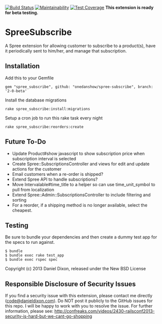 [![Build Status](https://travis-ci.org/jormon/spree-subscribe.svg?branch=spree-2-4)](https://travis-ci.org/jormon/spree-subscribe)
[![Maintainability](https://api.codeclimate.com/v1/badges/2bf174ca887e367a59e0/maintainability)](https://codeclimate.com/github/jormon/spree-subscribe/maintainability)
[![Test Coverage](https://api.codeclimate.com/v1/badges/2bf174ca887e367a59e0/test_coverage)](https://codeclimate.com/github/jormon/spree-subscribe/test_coverage)
**This extension is ready for beta testing.**

SpreeSubscribe
==============

A Spree extension for allowing customer to subscribe to a product(s), have it periodically sent to him/her, and manage that subscription.


Installation
-------

Add this to your Gemfile

    gem "spree_subscribe", github: "onedanshow/spree-subscribe", branch: '2-0-beta'

Install the database migrations

    rake spree_subscribe:install:migrations

Setup a cron job to run this rake task every night

    rake spree_subscribe:reorders:create

Future To-Do
-------

* Update Product#show javascript to show subscription price when subscription interval is selected
* Create Spree::SubscriptionsController and views for edit and update actions for the customer
* Email customers when a re-order is shipped?
* Extend Spree API to handle subscriptions?
* Move Intervalable#time_title to a helper so can use time_unit_symbol to pull from localization
* Extend Spree::Admin::SubscriptionsController to include filtering and sorting
* For a reorder, if a shipping method is no longer available, select the cheapest.

Testing
-------

Be sure to bundle your dependencies and then create a dummy test app for the specs to run against.

    $ bundle
    $ bundle exec rake test_app
    $ bundle exec rspec spec

Copyright (c) 2013 Daniel Dixon, released under the New BSD License


Responsible Disclosure of Security Issues
-------

If you find a security issue with this extension, please contact me directly (code@danieldixon.com).  Do NOT post it publicly to the GitHub issues for this repo.  I will be happy to work with you to resolve the issue.  For further information, please see: http://confreaks.com/videos/2430-railsconf2013-security-is-hard-but-we-cant-go-shopping
